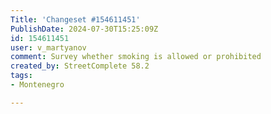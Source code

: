 ```yaml
---
Title: 'Changeset #154611451'
PublishDate: 2024-07-30T15:25:09Z
id: 154611451
user: v_martyanov
comment: Survey whether smoking is allowed or prohibited
created_by: StreetComplete 58.2
tags:
- Montenegro

---
```

